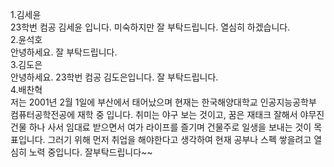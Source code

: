 1.김세윤  
23학번 컴공 김세윤 입니다. 미숙하지만 잘 부탁드립니다. 열심히 하겠습니다.  
2.윤석호  
안녕하세요. 잘 부탁드립니다.  
3.김도은  
안녕하세요. 23학번 컴공 김도은입니다. 잘 부탁드립니다.    
4.배찬혁  
저는 2001년 2월 1일에 부산에서 태어났으며 현재는 한국해양대학교 인공지능공학부 컴퓨터공학전공에 재학 중 입니다. 취미는 야구 보는 것이고, 꿈은 재태크 잘해서 야무진 건물 하나 사서 임대료 받으면서 여가 라이프를 즐기며 건물주로 일생을 보내는 것이 목표입니다. 그러기 위해 먼저 취업을 해야한다고 생각하여 현재 공부나 스펙 쌓을려고 열심히 노력 중입니다. 잘부탁드립니다~~
  
